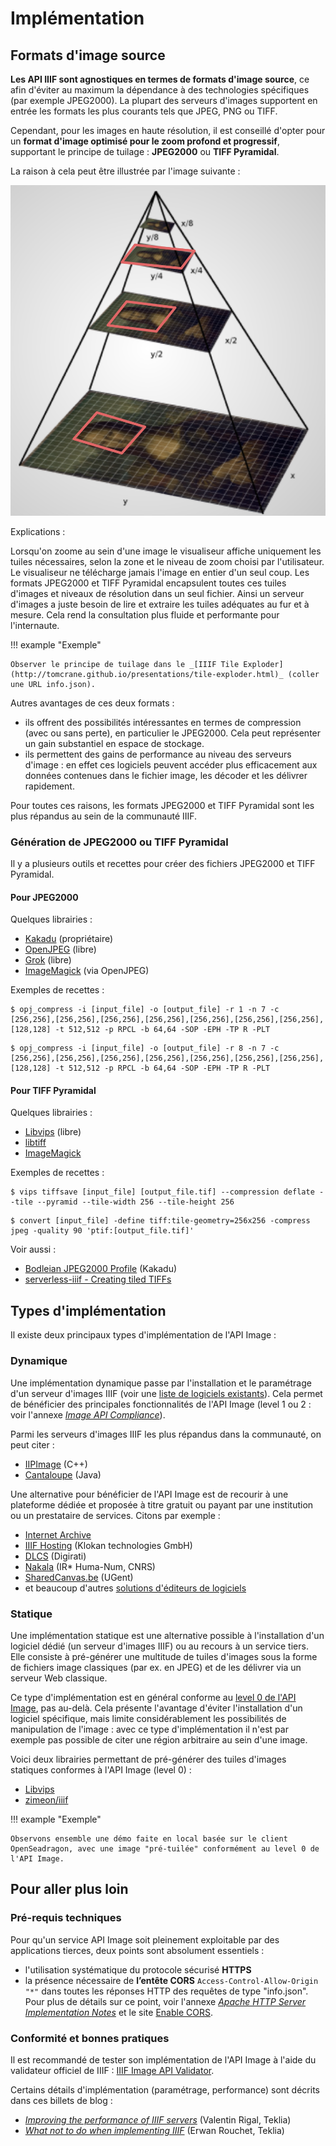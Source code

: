 # Implémentation

## Formats d'image source

**Les API IIIF sont agnostiques en termes de formats d'image source**, ce afin d'éviter au maximum la dépendance à des technologies spécifiques (par exemple JPEG2000). La plupart des serveurs d'images supportent en entrée les formats les plus courants tels que JPEG, PNG ou TIFF.

Cependant, pour les images en haute résolution, il est conseillé d'opter pour un **format d'image optimisé pour le zoom profond et progressif**, supportant le principe de tuilage : **JPEG2000** ou **TIFF Pyramidal**.

La raison à cela peut être illustrée par l'image suivante :

![Pyramid Image (Source: IIPImage. Copyright © 2022 Ruven Pillay. https://iipimage.sourceforge.io/documentation/images/)](img/jpeg2000_format.png)

Explications :

Lorsqu'on zoome au sein d'une image le visualiseur affiche uniquement les tuiles nécessaires, selon la zone et le niveau de zoom choisi par l'utilisateur. Le visualiseur ne télécharge jamais l'image en entier d'un seul coup. Les formats JPEG2000 et TIFF Pyramidal encapsulent toutes ces tuiles d'images et niveaux de résolution dans un seul fichier. Ainsi un serveur d'images a juste besoin de lire et extraire les tuiles adéquates au fur et à mesure. Cela rend la consultation plus fluide et performante pour l'internaute.

!!! example "Exemple"

    Observer le principe de tuilage dans le _[IIIF Tile Exploder](http://tomcrane.github.io/presentations/tile-exploder.html)_ (coller une URL info.json).

Autres avantages de ces deux formats :

- ils offrent des possibilités intéressantes en termes de compression (avec ou sans perte), en particulier le JPEG2000. Cela peut représenter un gain substantiel en espace de stockage. 
- ils permettent des gains de performance au niveau des serveurs d'image : en effet ces logiciels peuvent accéder plus efficacement aux données contenues dans le fichier image, les décoder et les délivrer rapidement.

Pour toutes ces raisons, les formats JPEG2000 et TIFF Pyramidal sont les plus répandus au sein de la communauté IIIF.


### Génération de JPEG2000 ou TIFF Pyramidal

Il y a plusieurs outils et recettes pour créer des fichiers JPEG2000 et TIFF Pyramidal.

#### Pour JPEG2000

Quelques librairies :

- [Kakadu](https://kakadusoftware.com) (propriétaire)
- [OpenJPEG](https://www.openjpeg.org) (libre)
- [Grok](https://github.com/GrokImageCompression/grok) (libre)
- [ImageMagick](https://imagemagick.org) (via OpenJPEG)

Exemples de recettes :

``` title="OpenJPEG Lossless"
$ opj_compress -i [input_file] -o [output_file] -r 1 -n 7 -c [256,256],[256,256],[256,256],[256,256],[256,256],[256,256],[256,256],[128,128] -t 512,512 -p RPCL -b 64,64 -SOP -EPH -TP R -PLT
```

``` title="OpenJPEG Lossy"
$ opj_compress -i [input_file] -o [output_file] -r 8 -n 7 -c [256,256],[256,256],[256,256],[256,256],[256,256],[256,256],[256,256],[128,128] -t 512,512 -p RPCL -b 64,64 -SOP -EPH -TP R -PLT
```

#### Pour TIFF Pyramidal

Quelques librairies :

- [Libvips](https://www.libvips.org) (libre)
- [libtiff](https://gitlab.com/libtiff/libtiff)
- [ImageMagick](https://imagemagick.org)

Exemples de recettes :

``` title="Libvips"
$ vips tiffsave [input_file] [output_file.tif] --compression deflate --tile --pyramid --tile-width 256 --tile-height 256
```

``` title="ImageMagick"
$ convert [input_file] -define tiff:tile-geometry=256x256 -compress jpeg -quality 90 'ptif:[output_file.tif]'
```

Voir aussi :

- [Bodleian JPEG2000 Profile](https://image-processing.readthedocs.io/en/latest/jp2_profile.html) (Kakadu)
- [serverless-iiif - Creating tiled TIFFs](https://github.com/samvera/serverless-iiif#creating-tiled-tiffs)


## Types d'implémentation

Il existe deux principaux types d'implémentation de l'API Image :

### Dynamique

Une implémentation dynamique passe par l'installation et le paramétrage d'un serveur d'images IIIF (voir une [liste de logiciels existants](https://github.com/IIIF/awesome-iiif/#image-servers)). Cela permet de bénéficier des principales fonctionnalités de l'API Image (level 1 ou 2 : voir l'annexe _[Image API Compliance](https://iiif.io/api/image/2.1/compliance/)_).

Parmi les serveurs d'images IIIF les plus répandus dans la communauté, on peut citer :

- [IIPImage](http://iipimage.sourceforge.net) (C++)
- [Cantaloupe](https://cantaloupe-project.github.io) (Java)

Une alternative pour bénéficier de l'API Image est de recourir à une plateforme dédiée et proposée à titre gratuit ou payant par une institution ou un prestataire de services. Citons par exemple :

- [Internet Archive](https://archive.org)
- [IIIF Hosting](https://www.iiifhosting.com) (Klokan technologies GmbH)
- [DLCS](https://dlcs.info) (Digirati)
- [Nakala](https://www.nakala.fr) (IR* Huma-Num, CNRS)
- [SharedCanvas.be](https://sharedcanvas.be) (UGent)
- et beaucoup d'autres [solutions d'éditeurs de logiciels](https://iiif.io/get-started/vendors/)

### Statique

Une implémentation statique est une alternative possible à l'installation d'un logiciel dédié (un serveur d'images IIIF) ou au recours à un service tiers. Elle consiste à pré-générer une multitude de tuiles d'images sous la forme de fichiers image classiques (par ex. en JPEG) et de les délivrer via un serveur Web classique. 

Ce type d'implémentation est en général conforme au [level 0 de l'API Image](https://iiif.io/api/image/2.1/compliance/), pas au-delà. Cela présente l'avantage d'éviter l'installation d'un logiciel spécifique, mais limite considérablement les possibilités de manipulation de l'image : avec ce type d'implémentation il n'est par exemple pas possible de citer une région arbitraire au sein d'une image.

Voici deux librairies permettant de pré-générer des tuiles d'images statiques conformes à l'API Image (level 0) :

- [Libvips](https://www.libvips.org)
- [zimeon/iiif](https://github.com/zimeon/iiif)

!!! example "Exemple"

    Observons ensemble une démo faite en local basée sur le client OpenSeadragon, avec une image "pré-tuilée" conformément au level 0 de l'API Image.


## Pour aller plus loin

### Pré-requis techniques

Pour qu'un service API Image soit pleinement exploitable par des applications tierces, deux points sont absolument essentiels :

- l'utilisation systématique du protocole sécurisé **HTTPS**
- la présence nécessaire de **l’entête CORS** `Access-Control-Allow-Origin "*"` dans toutes les réponses HTTP des requêtes de type "info.json". Pour plus de détails sur ce point, voir l'annexe _[Apache HTTP Server Implementation Notes](https://iiif.io/api/annex/notes/apache/#enabling-cors)_ et le site [Enable CORS](https://enable-cors.org/server.html).

### Conformité et bonnes pratiques

Il est recommandé de tester son implémentation de l'API Image à l'aide du validateur officiel de IIIF : [IIIF Image API Validator](https://iiif.io/api/image/validator/).

Certains détails d'implémentation (paramétrage, performance) sont décrits dans ces billets de blog :

- _[Improving the performance of IIIF servers](https://teklia.com/blog/202111-iiif-performance/)_ (Valentin Rigal, Teklia)
- _[What not to do when implementing IIIF](https://teklia.com/blog/202111-iiif-mistakes/)_ (Erwan Rouchet, Teklia)
